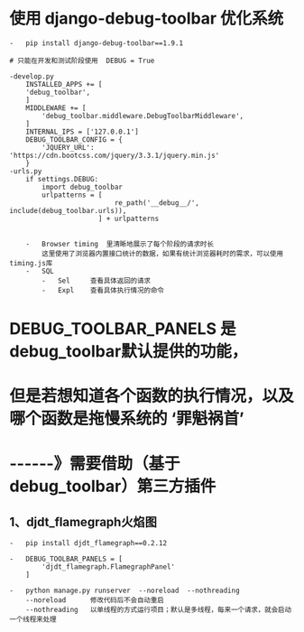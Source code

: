 #   使用  django-debug-toolbar    优化系统
    -   pip install django-debug-toolbar==1.9.1
    
    # 只能在开发和测试阶段使用  DEBUG = True
    
    -develop.py
        INSTALLED_APPS += [
        'debug_toolbar',
        ]
        MIDDLEWARE += [
            'debug_toolbar.middleware.DebugToolbarMiddleware',
        ]
        INTERNAL_IPS = ['127.0.0.1']
        DEBUG_TOOLBAR_CONFIG = {
            'JQUERY_URL': 'https://cdn.bootcss.com/jquery/3.3.1/jquery.min.js'
        }
    -urls.py    
        if settings.DEBUG:
            import debug_toolbar
            urlpatterns = [
                              re_path('__debug__/', include(debug_toolbar.urls)),
                          ] + urlpatterns
    
    
        -   Browser timing  里清晰地展示了每个阶段的请求时长
            这里使用了浏览器内置接口统计的数据，如果有统计浏览器耗时的需求，可以使用  timing.js库
        -   SQL
            -   Sel     查看具体返回的请求
            -   Expl    查看具体执行情况的命令
        


#   DEBUG_TOOLBAR_PANELS      是debug_toolbar默认提供的功能，
#   但是若想知道各个函数的执行情况，以及哪个函数是拖慢系统的 ‘罪魁祸首’
#   ------》需要借助（基于debug_toolbar）第三方插件
    
##  1、djdt_flamegraph火焰图
    -   pip install djdt_flamegraph==0.2.12
        
    -   DEBUG_TOOLBAR_PANELS = [    
            'djdt_flamegraph.FlamegraphPanel'
        ]       
    
    -   python manage.py runserver  --noreload  --nothreading    
        --noreload      修改代码后不会自动重启
        --nothreading   以单线程的方式运行项目；默认是多线程，每来一个请求，就会启动一个线程来处理
    
    
    
         
        























































































